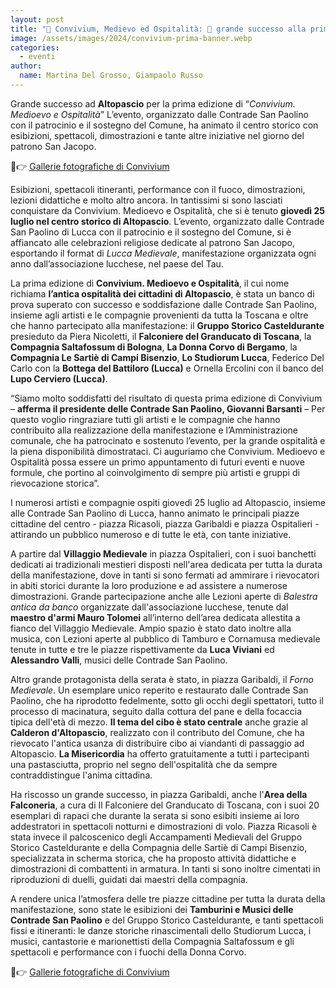 ```yaml
---
layout: post
title: "🎪 Convivium, Medievo ed Ospitalità: 🎉 grande successo alla prima edizione"
image: /assets/images/2024/convivium-prima-banner.webp
categories: 
  - eventi
author:
  name: Martina Del Grosso, Giampaolo Russo
---
```


Grande successo ad **Altopascio** per la prima edizione di “*Convivium. Medioevo e Ospitalità*”
L’evento, organizzato dalle Contrade San Paolino con il patrocinio e il sostegno del Comune, ha animato il centro storico con esibizioni, spettacoli, dimostrazioni e tante altre iniziative nel giorno del patrono San Jacopo.

<!-- more -->

📸👉 [Gallerie fotografiche di Convivium](https://drive.google.com/drive/folders/1hTtB25KJBtLuQkFlGIbZq7I-v30mtCLf?usp=sharing)

Esibizioni, spettacoli itineranti, performance con il fuoco, dimostrazioni, lezioni didattiche e molto altro ancora. In tantissimi si sono lasciati conquistare da Convivium. Medioevo e Ospitalità, che si è tenuto **giovedì 25 luglio nel centro storico di Altopascio**. L’evento, organizzato dalle Contrade San Paolino di Lucca con il patrocinio e il sostegno del Comune, si è affiancato alle celebrazioni religiose dedicate al patrono San Jacopo, esportando il format di *Lucca Medievale*, manifestazione organizzata ogni anno dall’associazione lucchese, nel paese del Tau.

La prima edizione di **Convivium. Medioevo e Ospitalità**, il cui nome richiama **l’antica ospitalità dei cittadini di Altopascio**, è stata un banco di prova superato con successo e soddisfazione dalle Contrade San Paolino, insieme agli artisti e le compagnie provenienti da tutta la Toscana e oltre che hanno partecipato alla manifestazione: il **Gruppo Storico Casteldurante** presieduto da Piera Nicoletti, il **Falconiere del Granducato di Toscana**, la **Compagnia Saltafossum di Bologna**, **La Donna Corvo di Bergamo**, la **Compagnia Le Sartiè di Campi Bisenzio**, **Lo Studiorum Lucca**, Federico Del Carlo con la **Bottega del Battiloro (Lucca)** e Ornella Ercolini con il banco del **Lupo Cerviero (Lucca)**.

“Siamo molto soddisfatti del risultato di questa prima edizione di Convivium – **afferma il presidente delle Contrade San Paolino, Giovanni Barsanti** – Per questo voglio ringraziare tutti gli artisti e le compagnie che hanno contribuito alla realizzazione della manifestazione e l’Amministrazione comunale, che ha patrocinato e sostenuto l’evento, per la grande ospitalità e la piena disponibilità dimostrataci. Ci auguriamo che Convivium. Medioevo e Ospitalità possa essere un primo appuntamento di futuri eventi e nuove formule, che portino al coinvolgimento di sempre più artisti e gruppi di rievocazione storica”.

I numerosi artisti e compagnie ospiti giovedì 25 luglio ad Altopascio, insieme alle Contrade San Paolino di Lucca, hanno animato le principali piazze cittadine del centro - piazza Ricasoli, piazza Garibaldi e piazza Ospitalieri - attirando un pubblico numeroso e di tutte le età, con tante iniziative.

A partire dal **Villaggio Medievale** in piazza Ospitalieri, con i suoi banchetti dedicati ai tradizionali mestieri disposti nell'area dedicata per tutta la durata della manifestazione, dove in tanti si sono fermati ad ammirare i rievocatori in abiti storici durante la loro produzione e ad assistere a numerose dimostrazioni. Grande partecipazione anche alle Lezioni aperte di *Balestra antica da banco* organizzate dall'associazione lucchese, tenute dal **maestro d'armi Mauro Tolomei** all’interno dell’area dedicata allestita a fianco del Villaggio Medievale. Ampio spazio è stato dato inoltre alla musica, con Lezioni aperte al pubblico di Tamburo e Cornamusa medievale tenute in tutte e tre le piazze rispettivamente da **Luca Viviani** ed **Alessandro Valli**, musici delle Contrade San Paolino.

Altro grande protagonista della serata è stato, in piazza Garibaldi, il *Forno Medievale*. Un esemplare unico reperito e restaurato dalle Contrade San Paolino, che ha riprodotto fedelmente, sotto gli occhi degli spettatori, tutto il processo di macinatura, seguito dalla cottura del pane e della focaccia tipica dell'età di mezzo. **Il tema del cibo è stato centrale** anche grazie al **Calderon d'Altopascio**, realizzato con il contributo del Comune, che ha rievocato l'antica usanza di distribuire cibo ai viandanti di passaggio ad Altopascio. **La Misericordia** ha offerto gratuitamente a tutti i partecipanti una pastasciutta, proprio nel segno dell'ospitalità che da sempre contraddistingue l'anima cittadina.

Ha riscosso un grande successo, in piazza Garibaldi, anche l'**Area della Falconeria**, a cura di Il Falconiere del Granducato di Toscana, con i suoi 20 esemplari di rapaci che durante la serata si sono esibiti insieme ai loro addestratori in spettacoli notturni e dimostrazioni di volo. Piazza Ricasoli è stata invece il palcoscenico degli Accampamenti Medievali del Gruppo Storico Casteldurante e della Compagnia delle Sartiè di Campi Bisenzio, specializzata in scherma storica, che ha proposto attività didattiche e dimostrazioni di combattenti in armatura. In tanti si sono inoltre cimentati in riproduzioni di duelli, guidati dai maestri della compagnia.

A rendere unica l’atmosfera delle tre piazze cittadine per tutta la durata della manifestazione, sono state le esibizioni dei **Tamburini e Musici delle Contrade San Paolino** e del Gruppo Storico Casteldurante, e tanti spettacoli fissi e itineranti: le danze storiche rinascimentali dello Studiorum Lucca, i musici, cantastorie e marionettisti della Compagnia Saltafossum e gli spettacoli e performance con i fuochi della Donna Corvo.

📸👉 [Gallerie fotografiche di Convivium](https://drive.google.com/drive/folders/1hTtB25KJBtLuQkFlGIbZq7I-v30mtCLf?usp=sharing)
